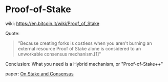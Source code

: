 # Proof-of-Stake
wiki: https://en.bitcoin.it/wiki/Proof_of_Stake

Quote:
>"Because creating forks is costless when you aren't burning an external resource Proof of Stake alone is considered to an unworkable consensus mechanism.[1]"

Conclusion: What you need is a Hybrid mechanism, or "Proof-of-Stake++"

paper: [On Stake and Consensus](https://download.wpsoftware.net/bitcoin/pos.pdf)

